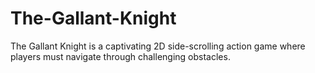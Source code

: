 # The-Gallant-Knight
The Gallant Knight is a captivating 2D side-scrolling action game where players must navigate through challenging obstacles.
